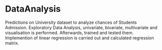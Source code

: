 # DataAnalysis
Predictions on University dataset to analyze chances of Students Admission. Exploratory Data Analysis, univariate, bivariate, multivariate and visualisation is performed. Afterwards, trained and tested them. Implemention of linear regression is carried out and calculated regression matrix.
